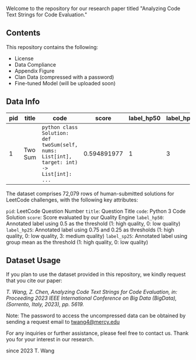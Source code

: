 Welcome to the repository for our research paper titled "Analyzing Code Text Strings for Code Evaluation."

## Contents
This repository contains the following:

- License
- Data Compliance
- Appendix Figure
- Clan Data (compressed with a password)
- Fine-tuned Model (will be uploaded soon)
## Data Info

| pid | title     | code                                        | score         | label_hp50 | label_hp25 | label_sp25 |
|-----|-----------|---------------------------------------------|---------------|------------|------------|------------|
| 1   | Two Sum   | ```python class Solution: def twoSum(self, nums: List[int], target: int) -> List[int]: ... ``` | 0.594891977   | 1          | 3          | 0          |



The dataset comprises 72,079 rows of human-submitted solutions for LeetCode challenges, with the following key attributes:

`pid`: LeetCode Question Number
`title`: Question Title
`code`: Python 3 Code Solution
`score`: Score evaluated by our Quality Engine
`label_hp50`: Annotated label using 0.5 as the threshold (1: high quality, 0: low quality)
`label_hp25`: Annotated label using 0.75 and 0.25 as thresholds (1: high quality, 0: low quality, 3: medium quality)
`label_sp25`: Annotated label using group mean as the threshold (1: high quality, 0: low quality)

## Dataset Usage
If you plan to use the dataset provided in this repository, we kindly request that you cite our paper:

*T. Wang, Z. Chen, Analyzing Code Text Strings for Code Evaluation, in: Proceeding 2023 IEEE International Conference on Big Data (BigData), (Sorrento, Italy, 2023), pp. 5619.*

Note: The password to access the uncompressed data can be obtained by sending a request email to twang4@mercy.edu

For any inquiries or further assistance, please feel free to contact us. Thank you for your interest in our research.


since 2023
T. Wang
